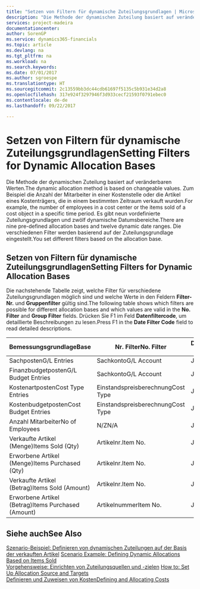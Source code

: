 ```yaml
---
title: "Setzen von Filtern für dynamische Zuteilungsgrundlagen | Microsoft Docs"
description: "Die Methode der dynamischen Zuteilung basiert auf veränderbaren Werten. Zum Beispiel die Anzahl der Mitarbeiter in einer Kostenstelle oder die Artikel eines Kostenträgers, die in einem bestimmten Zeitraum verkauft wurden. Es gibt neun vordefinierte Zuteilungsgrundlagen und zwölf dynamische Datumsbereiche. Die verschiedenen Filter werden basierend auf der Zuteilungsgrundlage eingestellt."
services: project-madeira
documentationcenter: 
author: SorenGP
ms.service: dynamics365-financials
ms.topic: article
ms.devlang: na
ms.tgt_pltfrm: na
ms.workload: na
ms.search.keywords: 
ms.date: 07/01/2017
ms.author: sgroespe
ms.translationtype: HT
ms.sourcegitcommit: 2c13559bb3dc44cdb61697f5135c5b931e34d2a8
ms.openlocfilehash: 317e924f3297946f3d933cecf21593f0791ebec0
ms.contentlocale: de-de
ms.lasthandoff: 09/22/2017

---
```

# <a name="setting-filters-for-dynamic-allocation-bases"></a><span data-ttu-id="f933b-106">Setzen von Filtern für dynamische Zuteilungsgrundlagen</span><span class="sxs-lookup"><span data-stu-id="f933b-106">Setting Filters for Dynamic Allocation Bases</span></span>
<span data-ttu-id="f933b-107">Die Methode der dynamischen Zuteilung basiert auf veränderbaren Werten.</span><span class="sxs-lookup"><span data-stu-id="f933b-107">The dynamic allocation method is based on changeable values.</span></span> <span data-ttu-id="f933b-108">Zum Beispiel die Anzahl der Mitarbeiter in einer Kostenstelle oder die Artikel eines Kostenträgers, die in einem bestimmten Zeitraum verkauft wurden.</span><span class="sxs-lookup"><span data-stu-id="f933b-108">For example, the number of employees in a cost center or the items sold of a cost object in a specific time period.</span></span> <span data-ttu-id="f933b-109">Es gibt neun vordefinierte Zuteilungsgrundlagen und zwölf dynamische Datumsbereiche.</span><span class="sxs-lookup"><span data-stu-id="f933b-109">There are nine pre-defined allocation bases and twelve dynamic date ranges.</span></span> <span data-ttu-id="f933b-110">Die verschiedenen Filter werden basierend auf der Zuteilungsgrundlage eingestellt.</span><span class="sxs-lookup"><span data-stu-id="f933b-110">You set different filters based on the allocation base.</span></span>  

## <a name="setting-filters-for-dynamic-allocation-bases"></a><span data-ttu-id="f933b-111">Setzen von Filtern für dynamische Zuteilungsgrundlagen</span><span class="sxs-lookup"><span data-stu-id="f933b-111">Setting Filters for Dynamic Allocation Bases</span></span>  
 <span data-ttu-id="f933b-112">Die nachstehende Tabelle zeigt, welche Filter für verschiedene Zuteilungsgrundlagen möglich sind und welche Werte in den Feldern **Filter-Nr.** und **Gruppenfilter** gültig sind.</span><span class="sxs-lookup"><span data-stu-id="f933b-112">The following table shows which filters are possible for different allocation bases and which values are valid in the **No. Filter** and **Group Filter** fields.</span></span> <span data-ttu-id="f933b-113">Drücken Sie F1 im Feld **Datenfiltercode**, um detaillierte Beschreibungen zu lesen.</span><span class="sxs-lookup"><span data-stu-id="f933b-113">Press F1 in the **Date Filter Code** field to read detailed descriptions.</span></span>  

|<span data-ttu-id="f933b-114">**Bemessungsgrundlage**</span><span class="sxs-lookup"><span data-stu-id="f933b-114">**Base**</span></span>|<span data-ttu-id="f933b-115">**Nr. Filter**</span><span class="sxs-lookup"><span data-stu-id="f933b-115">**No. Filter**</span></span>|<span data-ttu-id="f933b-116">**Datumsfiltercode**</span><span class="sxs-lookup"><span data-stu-id="f933b-116">**Date Filter Code**</span></span>|<span data-ttu-id="f933b-117">**Kostenstellenfilter**</span><span class="sxs-lookup"><span data-stu-id="f933b-117">**Cost Center Filter**</span></span>|<span data-ttu-id="f933b-118">**Kostenträgerfilter**</span><span class="sxs-lookup"><span data-stu-id="f933b-118">**Cost Object Filter**</span></span>|<span data-ttu-id="f933b-119">**Gruppenfilter**</span><span class="sxs-lookup"><span data-stu-id="f933b-119">**Group Filter**</span></span>|  
|--------------|----------------------------------------|----------------------------------------------|------------------------------------------------|------------------------------------------------|------------------------------------------|  
|<span data-ttu-id="f933b-120">Sachposten</span><span class="sxs-lookup"><span data-stu-id="f933b-120">G/L Entries</span></span>|<span data-ttu-id="f933b-121">Sachkonto</span><span class="sxs-lookup"><span data-stu-id="f933b-121">G/L Account</span></span>|<span data-ttu-id="f933b-122">Ja</span><span class="sxs-lookup"><span data-stu-id="f933b-122">Yes</span></span>|<span data-ttu-id="f933b-123">Ja</span><span class="sxs-lookup"><span data-stu-id="f933b-123">Yes</span></span>|<span data-ttu-id="f933b-124">Ja</span><span class="sxs-lookup"><span data-stu-id="f933b-124">Yes</span></span>|<span data-ttu-id="f933b-125">N/Z</span><span class="sxs-lookup"><span data-stu-id="f933b-125">N/A</span></span>|  
|<span data-ttu-id="f933b-126">Finanzbudgetposten</span><span class="sxs-lookup"><span data-stu-id="f933b-126">G/L Budget Entries</span></span>|<span data-ttu-id="f933b-127">Sachkonto</span><span class="sxs-lookup"><span data-stu-id="f933b-127">G/L Account</span></span>|<span data-ttu-id="f933b-128">Ja</span><span class="sxs-lookup"><span data-stu-id="f933b-128">Yes</span></span>|<span data-ttu-id="f933b-129">Ja</span><span class="sxs-lookup"><span data-stu-id="f933b-129">Yes</span></span>|<span data-ttu-id="f933b-130">Ja</span><span class="sxs-lookup"><span data-stu-id="f933b-130">Yes</span></span>|<span data-ttu-id="f933b-131">Finanzbudgetname</span><span class="sxs-lookup"><span data-stu-id="f933b-131">G/L Budget Name</span></span>|  
|<span data-ttu-id="f933b-132">Kostenartposten</span><span class="sxs-lookup"><span data-stu-id="f933b-132">Cost Type Entries</span></span>|<span data-ttu-id="f933b-133">Einstandspreisberechnung</span><span class="sxs-lookup"><span data-stu-id="f933b-133">Cost Type</span></span>|<span data-ttu-id="f933b-134">Ja</span><span class="sxs-lookup"><span data-stu-id="f933b-134">Yes</span></span>|<span data-ttu-id="f933b-135">Ja</span><span class="sxs-lookup"><span data-stu-id="f933b-135">Yes</span></span>|<span data-ttu-id="f933b-136">Ja</span><span class="sxs-lookup"><span data-stu-id="f933b-136">Yes</span></span>|<span data-ttu-id="f933b-137">N/Z</span><span class="sxs-lookup"><span data-stu-id="f933b-137">N/A</span></span>|  
|<span data-ttu-id="f933b-138">Kostenbudgetposten</span><span class="sxs-lookup"><span data-stu-id="f933b-138">Cost Budget Entries</span></span>|<span data-ttu-id="f933b-139">Einstandspreisberechnung</span><span class="sxs-lookup"><span data-stu-id="f933b-139">Cost Type</span></span>|<span data-ttu-id="f933b-140">Ja</span><span class="sxs-lookup"><span data-stu-id="f933b-140">Yes</span></span>|<span data-ttu-id="f933b-141">Ja</span><span class="sxs-lookup"><span data-stu-id="f933b-141">Yes</span></span>|<span data-ttu-id="f933b-142">Ja</span><span class="sxs-lookup"><span data-stu-id="f933b-142">Yes</span></span>|<span data-ttu-id="f933b-143">Budgetname</span><span class="sxs-lookup"><span data-stu-id="f933b-143">Budget Name</span></span>|  
|<span data-ttu-id="f933b-144">Anzahl Mitarbeiter</span><span class="sxs-lookup"><span data-stu-id="f933b-144">No of Employees</span></span>|<span data-ttu-id="f933b-145">N/Z</span><span class="sxs-lookup"><span data-stu-id="f933b-145">N/A</span></span>|<span data-ttu-id="f933b-146">Ja</span><span class="sxs-lookup"><span data-stu-id="f933b-146">Yes</span></span>|<span data-ttu-id="f933b-147">Ja</span><span class="sxs-lookup"><span data-stu-id="f933b-147">Yes</span></span>|<span data-ttu-id="f933b-148">Ja</span><span class="sxs-lookup"><span data-stu-id="f933b-148">Yes</span></span>|<span data-ttu-id="f933b-149">N/Z</span><span class="sxs-lookup"><span data-stu-id="f933b-149">N/A</span></span>|  
|<span data-ttu-id="f933b-150">Verkaufte Artikel (Menge)</span><span class="sxs-lookup"><span data-stu-id="f933b-150">Items Sold (Qty)</span></span>|<span data-ttu-id="f933b-151">Artikelnr.</span><span class="sxs-lookup"><span data-stu-id="f933b-151">Item No.</span></span>|<span data-ttu-id="f933b-152">Ja</span><span class="sxs-lookup"><span data-stu-id="f933b-152">Yes</span></span>|<span data-ttu-id="f933b-153">Ja</span><span class="sxs-lookup"><span data-stu-id="f933b-153">Yes</span></span>|<span data-ttu-id="f933b-154">Ja</span><span class="sxs-lookup"><span data-stu-id="f933b-154">Yes</span></span>|<span data-ttu-id="f933b-155">Lagerbuchungsgruppe</span><span class="sxs-lookup"><span data-stu-id="f933b-155">Inventory Posting Group</span></span>|  
|<span data-ttu-id="f933b-156">Erworbene Artikel (Menge)</span><span class="sxs-lookup"><span data-stu-id="f933b-156">Items Purchased (Qty)</span></span>|<span data-ttu-id="f933b-157">Artikelnr.</span><span class="sxs-lookup"><span data-stu-id="f933b-157">Item No.</span></span>|<span data-ttu-id="f933b-158">Ja</span><span class="sxs-lookup"><span data-stu-id="f933b-158">Yes</span></span>|<span data-ttu-id="f933b-159">Ja</span><span class="sxs-lookup"><span data-stu-id="f933b-159">Yes</span></span>|<span data-ttu-id="f933b-160">Ja</span><span class="sxs-lookup"><span data-stu-id="f933b-160">Yes</span></span>|<span data-ttu-id="f933b-161">Lagerbuchungsgruppe</span><span class="sxs-lookup"><span data-stu-id="f933b-161">Inventory Posting Group</span></span>|  
|<span data-ttu-id="f933b-162">Verkaufte Artikel (Betrag)</span><span class="sxs-lookup"><span data-stu-id="f933b-162">Items Sold (Amount)</span></span>|<span data-ttu-id="f933b-163">Artikelnr.</span><span class="sxs-lookup"><span data-stu-id="f933b-163">Item No.</span></span>|<span data-ttu-id="f933b-164">Ja</span><span class="sxs-lookup"><span data-stu-id="f933b-164">Yes</span></span>|<span data-ttu-id="f933b-165">Ja</span><span class="sxs-lookup"><span data-stu-id="f933b-165">Yes</span></span>|<span data-ttu-id="f933b-166">Ja</span><span class="sxs-lookup"><span data-stu-id="f933b-166">Yes</span></span>|<span data-ttu-id="f933b-167">Lagerbuchungsgruppe</span><span class="sxs-lookup"><span data-stu-id="f933b-167">Inventory Posting Group</span></span>|  
|<span data-ttu-id="f933b-168">Erworbene Artikel (Betrag)</span><span class="sxs-lookup"><span data-stu-id="f933b-168">Items Purchased (Amount)</span></span>|<span data-ttu-id="f933b-169">Artikelnummer</span><span class="sxs-lookup"><span data-stu-id="f933b-169">Item No.</span></span>|<span data-ttu-id="f933b-170">Ja</span><span class="sxs-lookup"><span data-stu-id="f933b-170">Yes</span></span>|<span data-ttu-id="f933b-171">Ja</span><span class="sxs-lookup"><span data-stu-id="f933b-171">Yes</span></span>|<span data-ttu-id="f933b-172">Ja</span><span class="sxs-lookup"><span data-stu-id="f933b-172">Yes</span></span>|<span data-ttu-id="f933b-173">Lagerbuchungsgruppe</span><span class="sxs-lookup"><span data-stu-id="f933b-173">Inventory Posting Group</span></span>|  

## <a name="see-also"></a><span data-ttu-id="f933b-174">Siehe auch</span><span class="sxs-lookup"><span data-stu-id="f933b-174">See Also</span></span>  
 <span data-ttu-id="f933b-175">[Szenario-Beispiel: Definieren von dynamischen Zuteilungen auf der Basis der verkauften Artikel](finance-scenario-example-defining-dynamic-allocations-based-on-items-sold.md) </span><span class="sxs-lookup"><span data-stu-id="f933b-175">[Scenario Example: Defining Dynamic Allocations Based on Items Sold](finance-scenario-example-defining-dynamic-allocations-based-on-items-sold.md) </span></span>  
 <span data-ttu-id="f933b-176">[Vorgehensweise: Einrichten von Zuteilungsquellen und -zielen](finance-how-to-set-up-allocation-source-and-targets.md) </span><span class="sxs-lookup"><span data-stu-id="f933b-176">[How to: Set Up Allocation Source and Targets](finance-how-to-set-up-allocation-source-and-targets.md) </span></span>  
 [<span data-ttu-id="f933b-177">Definieren und Zuweisen von Kosten</span><span class="sxs-lookup"><span data-stu-id="f933b-177">Defining and Allocating Costs</span></span>](finance-define-and-allocate-costs.md)

